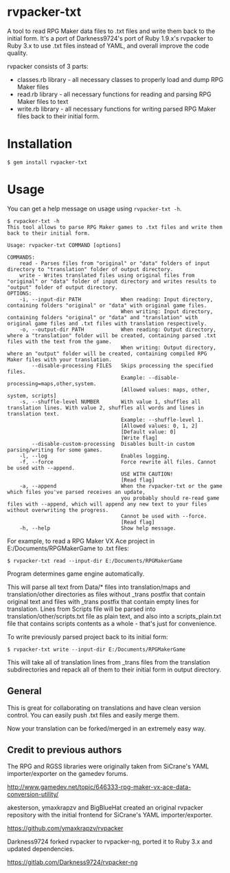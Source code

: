 # rvpacker-txt

A tool to read RPG Maker data files to .txt files and write them back to the initial form. It's a port of Darkness9724's
port of Ruby 1.9.x's rvpacker to Ruby 3.x to use .txt files instead of YAML, and overall improve the code quality.

rvpacker consists of 3 parts:

* classes.rb library - all necessary classes to properly load and dump RPG Maker files
* read.rb library - all necessary functions for reading and parsing RPG Maker files to text
* write.rb library - all necessary functions for writing parsed RPG Maker files back to their initial form.

# Installation

```
$ gem install rvpacker-txt
```

# Usage

You can get a help message on usage using `rvpacker-txt -h`.

```
$ rvpacker-txt -h
This tool allows to parse RPG Maker games to .txt files and write them back to their initial form.

Usage: rvpacker-txt COMMAND [options]

COMMANDS:
    read - Parses files from "original" or "data" folders of input directory to "translation" folder of output directory.
    write - Writes translated files using original files from "original" or "data" folder of input directory and writes results to "output" folder of output directory.
OPTIONS:
    -i, --input-dir PATH             When reading: Input directory, containing folders "original" or "data" with original game files.
                                     When writing: Input directory, containing folders "original" or "data" and "translation" with original game files and .txt files with translation respectively.
    -o, --output-dir PATH            When reading: Output directory, where a "translation" folder will be created, containing parsed .txt files with the text from the game.
                                     When writing: Output directory, where an "output" folder will be created, containing compiled RPG Maker files with your translation.
        --disable-processing FILES   Skips processing the specified files.
                                     Example: --disable-processing=maps,other,system.
                                     [Allowed values: maps, other, system, scripts]
    -s, --shuffle-level NUMBER       With value 1, shuffles all translation lines. With value 2, shuffles all words and lines in translation text.
                                     Example: --shuffle-level 1.
                                     [Allowed values: 0, 1, 2]
                                     [Default value: 0]
                                     [Write flag]
        --disable-custom-processing  Disables built-in custom parsing/writing for some games.
    -l, --log                        Enables logging.
    -f, --force                      Force rewrite all files. Cannot be used with --append.
                                     USE WITH CAUTION!
                                     [Read flag]
    -a, --append                     When the rvpacker-txt or the game which files you've parsed receives an update,
                                     you probably should re-read game files with --append, which will append any new text to your files without overwriting the progress.
                                     Cannot be used with --force.
                                     [Read flag]
    -h, --help                       Show help message.
```

For example, to read a RPG Maker VX Ace project in E:/Documents/RPGMakerGame to .txt files:

```
$ rvpacker-txt read --input-dir E:/Documents/RPGMakerGame
```

Program determines game engine automatically.

This will parse all text from Data/* files into translation/maps and translation/other directories as files without
_trans postfix that contain original text and files with _trans postfix that contain empty lines for translation.
Lines from Scripts file will be parsed into translation/other/scripts.txt file as plain text, and
also into a scripts_plain.txt file that contains scripts contents as a whole - that's just for convenience.

To write previously parsed project back to its initial form:

```
$ rvpacker-txt write --input-dir E:/Documents/RPGMakerGame
```

This will take all of translation lines from _trans files from the translation subdirectories and repack all of them
to their initial form in output directory.

## General

This is great for collaborating on translations and have clean version control.
You can easily push .txt files and easily merge them.

Now your translation can be forked/merged in an extremely easy way.

## Credit to previous authors

The RPG and RGSS libraries were originally taken from SiCrane's YAML importer/exporter on the gamedev forums.

http://www.gamedev.net/topic/646333-rpg-maker-vx-ace-data-conversion-utility/

akesterson, ymaxkrapzv and BigBlueHat created an original rvpacker repository with the initial frontend for SiCrane's
YAML importer/exporter.

https://github.com/ymaxkrapzv/rvpacker

Darkness9724 forked rvpacker to rvpacker-ng, ported it to Ruby 3.x and updated dependencies.

https://gitlab.com/Darkness9724/rvpacker-ng
